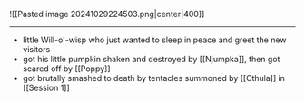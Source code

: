 ![[Pasted image 20241029224503.png|center|400]]

---
- little Will-o'-wisp who just wanted to sleep in peace and greet the new visitors 
- got his little pumpkin shaken and destroyed by [[Njumpka]], then got scared off by [[Poppy]]
- got brutally smashed to death by tentacles summoned by [[Cthula]] in [[Session 1]] 